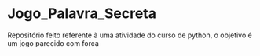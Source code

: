 # Jogo_Palavra_Secreta
Repositório feito referente à uma atividade do curso de python, o objetivo é um jogo parecido com forca
